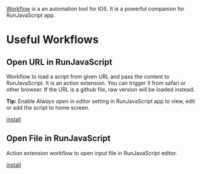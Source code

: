 [Workflow](https://workflow.is/) is a an automation tool for IOS. It is a powerful companion for RunJavaScript app. 

# Useful Workflows


## Open URL in RunJavaScript
Workflow to load a script from given URL and pass the content to RunJavaScript. It is an action extension. You can trigger it from safari or other browser. If the URL is a github file, raw version will be loaded instead. 

**Tip:** Enable _Always open in editor_ setting in RunJavaScript app to view, edit or add the script to home screen.

[install](https://workflow.is/workflows/c987d903fcbc49a79c9f4d975e88e879)

## Open File in RunJavaScript
Action extension workflow to open input file in RunJavaScript editor.

[install](https://workflow.is/workflows/f0a95bb06a6a43b8857789abb0a796ef)